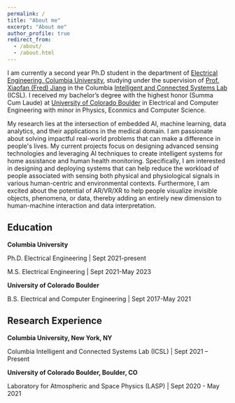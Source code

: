 ```yaml
---
permalink: /
title: "About me"
excerpt: "About me"
author_profile: true
redirect_from: 
  - /about/
  - /about.html
---
```


I am currently a second year Ph.D student in the department of [Electrical Engineering, Columbia University](https://www.ee.columbia.edu/), studying under the supervision of [Prof. Xiaofan (Fred) Jiang](http://fredjiang.com/) in the Columbia [Intelligent and Connected Systems Lab](http://icsl.ee.columbia.edu/) (ICSL). I received my bachelor’s degree with the highest honor (Summa Cum Laude) at [University of Colorado Boulder](https://www.colorado.edu/ecee/) in Electrical and Computer Engineering with minor in Physics, Econmics and Computer Science. 

My research lies at the intersection of embedded AI, machine learning, data analytics, and their applications in the medical domain. I am passionate about solving impactful real-world problems that can make a difference in people's lives. My current projects focus on designing advanced sensing technologies and leveraging AI techniques to create intelligent systems for home assistance and human health monitoring. Specifically, I am interested in designing and deploying systems that can help reduce the workload of people associated with sensing both physical and physiological signals in various human-centric and environmental contexts. Furthermore, I am excited about the potential of AR/VR/XR to help people visualize invisible objects, phenomena, or data, thereby adding an entirely new dimension to human-machine interaction and data interpretation.


Education
---

<b>Columbia University</b>

Ph.D. Electrical Engineering  \| Sept 2021-present

M.S. Electrical Engineering  \| Sept 2021-May 2023

<b>University of Colorado Boulder</b>

B.S. Electrical and Computer Engineering  \| Sept 2017-May 2021


Research Experience
---
<b>Columbia University, New York, NY</b>

Columbia Intelligent and Connected Systems Lab (ICSL) \| Sept 2021 – Present


<b>University of Colorado Boulder, Boulder, CO</b>

Laboratory for Atmospheric and Space Physics (LASP) \| Sept 2020 - May 2021
